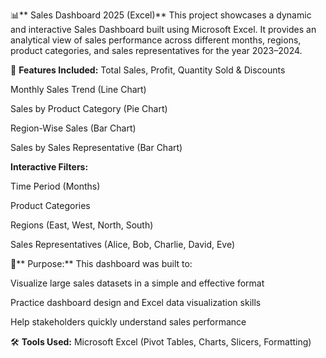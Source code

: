 📊** Sales Dashboard 2025 (Excel)**
This project showcases a dynamic and interactive Sales Dashboard built using Microsoft Excel. It provides an analytical view of sales performance across different months, regions, product categories, and sales representatives for the year 2023–2024.

🧾 **Features Included:**
Total Sales, Profit, Quantity Sold & Discounts

Monthly Sales Trend (Line Chart)

Sales by Product Category (Pie Chart)

Region-Wise Sales (Bar Chart)

Sales by Sales Representative (Bar Chart)

**Interactive Filters:**

Time Period (Months)

Product Categories

Regions (East, West, North, South)

Sales Representatives (Alice, Bob, Charlie, David, Eve)

📌** Purpose:**
This dashboard was built to:

Visualize large sales datasets in a simple and effective format

Practice dashboard design and Excel data visualization skills

Help stakeholders quickly understand sales performance

🛠️ **Tools Used:**
Microsoft Excel (Pivot Tables, Charts, Slicers, Formatting)
